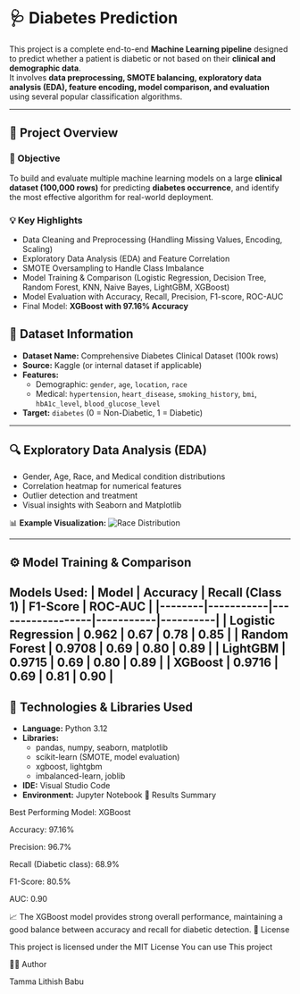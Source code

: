 # 🩺 Diabetes Prediction 

This project is a complete end-to-end **Machine Learning pipeline** designed to predict whether a patient is diabetic or not based on their **clinical and demographic data**.  
It involves **data preprocessing, SMOTE balancing, exploratory data analysis (EDA), feature encoding, model comparison, and evaluation** using several popular classification algorithms.

---

## 📘 Project Overview

### 🎯 Objective
To build and evaluate multiple machine learning models on a large **clinical dataset (100,000 rows)** for predicting **diabetes occurrence**, and identify the most effective algorithm for real-world deployment.

### 💡 Key Highlights
- Data Cleaning and Preprocessing (Handling Missing Values, Encoding, Scaling)
- Exploratory Data Analysis (EDA) and Feature Correlation
- SMOTE Oversampling to Handle Class Imbalance
- Model Training & Comparison (Logistic Regression, Decision Tree, Random Forest, KNN, Naive Bayes, LightGBM, XGBoost)
- Model Evaluation with Accuracy, Recall, Precision, F1-score, ROC-AUC
- Final Model: **XGBoost with 97.16% Accuracy**
## 🧠 Dataset Information

- **Dataset Name:** Comprehensive Diabetes Clinical Dataset (100k rows)  
- **Source:** Kaggle (or internal dataset if applicable)  
- **Features:**
  - Demographic: `gender`, `age`, `location`, `race`
  - Medical: `hypertension`, `heart_disease`, `smoking_history`, `bmi`, `hbA1c_level`, `blood_glucose_level`
- **Target:** `diabetes` (0 = Non-Diabetic, 1 = Diabetic)

---

## 🔍 Exploratory Data Analysis (EDA)

- Gender, Age, Race, and Medical condition distributions  
- Correlation heatmap for numerical features  
- Outlier detection and treatment  
- Visual insights with Seaborn and Matplotlib  

📊 **Example Visualization:**
![Race Distribution](visuals/race_distribution.png)

---

## ⚙️ Model Training & Comparison

Models Used:
| Model | Accuracy | Recall (Class 1) | F1-Score | ROC-AUC |
|--------|-----------|------------------|-----------|----------|
| Logistic Regression | 0.962 | 0.67 | 0.78 | 0.85 |
| Random Forest | 0.9708 | 0.69 | 0.80 | 0.89 |
| LightGBM | 0.9715 | 0.69 | 0.80 | 0.89 |
| **XGBoost** | **0.9716** | **0.69** | **0.81** | **0.90** |
---

## 🧮 Technologies & Libraries Used

- **Language:** Python 3.12  
- **Libraries:**
  - pandas, numpy, seaborn, matplotlib  
  - scikit-learn (SMOTE, model evaluation)
  - xgboost, lightgbm  
  - imbalanced-learn, joblib  
- **IDE:** Visual Studio Code  
- **Environment:** Jupyter Notebook
 🧩 Results Summary

Best Performing Model: XGBoost

Accuracy: 97.16%

Precision: 96.7%

Recall (Diabetic class): 68.9%

F1-Score: 80.5%

AUC: 0.90

📈 The XGBoost model provides strong overall performance, maintaining a good balance between accuracy and recall for diabetic detection.
📜 License

This project is licensed under the MIT License You can use This project

👨‍💻 Author

Tamma Lithish Babu
